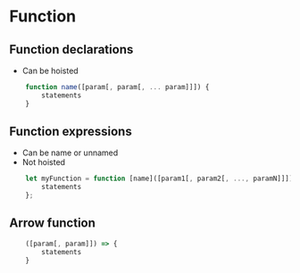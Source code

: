 # Function

## Function declarations

- Can be hoisted

```javascript
    function name([param[, param[, ... param]]]) {
        statements
    }
```
## Function expressions

- Can be name or unnamed
- Not hoisted

```javascript
    let myFunction = function [name]([param1[, param2[, ..., paramN]]]) {
        statements
    };
```

## Arrow function

```javascript
    ([param[, param]]) => {
        statements
    }
```



